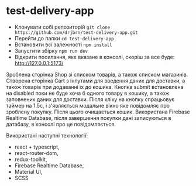 # test-delivery-app

- Клонувати собі репозиторій `git clone https://github.com/drjbrn/test-delivery-app.git`
- Перейти до папки `cd test-delivery-app`
- Встановити всі залежності `npm install`
- Запустити збірку `npm run dev`
- Відкрити посилання, яке вказане в консолі, скоріш за все буде: http://127.0.0.1:5173/

Зроблена сторінка Shop зі списком товарів, а також списком магазинів.
Створена сторінка Cart з інпутами для введення даних для доставки, а також товарів при додаванні їх до кошика.
Кнопка submit встановлена на disabled поки не буде хоча б одного товару в кошику, а також заповнених даних для доставки.
Після кліку на кнопку спрацьовує таймер на 1.5с, і з'являється модальне вікно яке повідомляє про зроблену покупку. Після цього очищається кошик.
Використана Firebase Realtime Database, після завершення покупки дані записуються в датабазу, в консолі про це повідомляється.

Використані наступні технології:
- react + typescript,
- react-router-dom,
- redux-toolkit,
- Firebase Realtime Database,
- Material UI,
- SCSS
